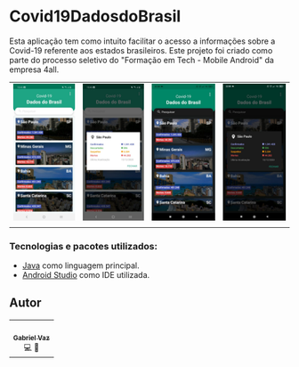 # Covid19DadosdoBrasil
Esta aplicação tem como intuito facilitar o acesso a informações sobre a Covid-19 referente aos estados brasileiros. Este projeto foi criado como parte do processo seletivo do "Formação em Tech - Mobile Android" da empresa 4all.

|                                 |                                 |                                 |                                 |
| :------------------------------ | :-----------------------------: | :-----------------------------: | :-----------------------------: |
| ![01](./screenshots/white1.jpg) | ![02](./screenshots/white2.jpg) | ![03](./screenshots/black1.jpg) | ![04](./screenshots/black2.jpg) |
|                                 |                                 |                                 |                                 |

### Tecnologias e pacotes utilizados:

- [Java](https://www.java.com/pt-BR/) como linguagem principal.
- [Android Studio](https://developer.android.com/studio) como IDE utilizada.

## Autor

<table>
  <tr>
    <td align="center">
        <a href="https://github.com/vazaee">
            <img src="https://avatars1.githubusercontent.com/u/26447237?s=400&u=745c8142a5956538c118d3325ed7bfcb5459b600&v=4" width="100px;" alt=""/>
            <br />
            <sub><b>Gabriel Vaz</b></sub>
            <br />
            </a><a title="Code">💻</a>
            </a><a title="Design">🎨</a>
        </a>
    </td>
  <tr>
</table>
